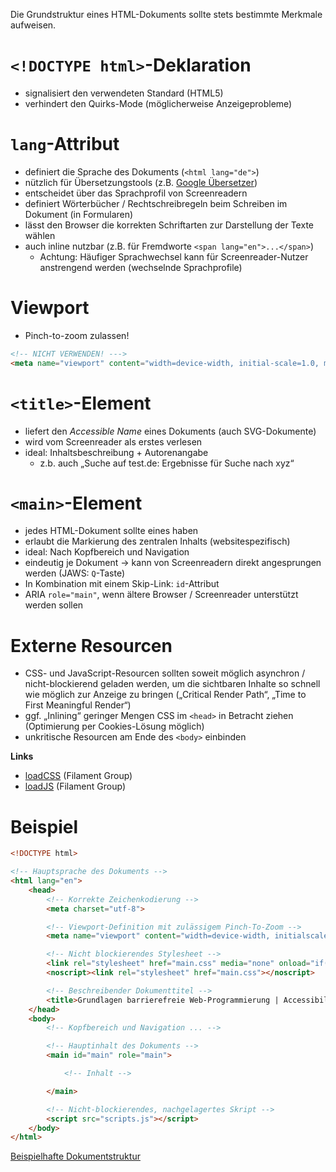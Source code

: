 Die Grundstruktur eines HTML-Dokuments sollte stets bestimmte Merkmale aufweisen.

# `<!DOCTYPE html>`-Deklaration

* signalisiert den verwendeten Standard (HTML5)
* verhindert den Quirks-Mode (möglicherweise Anzeigeprobleme)

# `lang`-Attribut

* definiert die Sprache des Dokuments (`<html lang="de">`)
* nützlich für Übersetzungstools (z.B. [Google Übersetzer](https://translate.google.de/))
* entscheidet über das Sprachprofil von Screenreadern
* definiert Wörterbücher / Rechtschreibregeln beim Schreiben im Dokument (in Formularen)
* lässt den Browser die korrekten Schriftarten zur Darstellung der Texte wählen
* auch inline nutzbar (z.B. für Fremdworte `<span lang="en">...</span>`)
    * Achtung: Häufiger Sprachwechsel kann für Screenreader-Nutzer anstrengend werden (wechselnde Sprachprofile)

# Viewport

* Pinch-to-zoom zulassen!

```html
<!-- NICHT VERWENDEN! --->
<meta name="viewport" content="width=device-width, initial-scale=1.0, minimum-scale=1.0, maximum-scale=1.0, user-scalable=no"/>
```

# `<title>`-Element

* liefert den *Accessible Name* eines Dokuments (auch SVG-Dokumente)
* wird vom Screenreader als erstes verlesen
* ideal: Inhaltsbeschreibung + Autorenangabe
    * z.b. auch „Suche auf test.de: Ergebnisse für Suche nach xyz“

# `<main>`-Element

* jedes HTML-Dokument sollte eines haben
* erlaubt die Markierung des zentralen Inhalts (websitespezifisch)
* ideal: Nach Kopfbereich und Navigation
* eindeutig je Dokument → kann von Screenreadern direkt angesprungen werden (JAWS: `Q`-Taste)
* In Kombination mit einem Skip-Link: `id`-Attribut
* ARIA `role="main"`, wenn ältere Browser / Screenreader unterstützt werden sollen

# Externe Resourcen

* CSS- und JavaScript-Resourcen sollten soweit möglich asynchron / nicht-blockierend geladen werden, um die sichtbaren Inhalte so schnell wie möglich zur Anzeige zu bringen („Critical Render Path“, „Time to First Meaningful Render“)
* ggf. „Inlining“ geringer Mengen CSS im `<head>` in Betracht ziehen (Optimierung per Cookies-Lösung möglich)
* unkritische Resourcen am Ende des `<body>` einbinden

**Links**

* [loadCSS](https://github.com/filamentgroup/loadCSS) (Filament Group)
* [loadJS](https://github.com/filamentgroup/loadJS) (Filament Group)

# Beispiel

```html
<!DOCTYPE html>

<!-- Hauptsprache des Dokuments -->
<html lang="en">
    <head>
        <!-- Korrekte Zeichenkodierung -->
        <meta charset="utf-8">

        <!-- Viewport-Definition mit zulässigem Pinch-To-Zoom -->
        <meta name="viewport" content="width=device-width, initialscale=1.0">

        <!-- Nicht blockierendes Stylesheet -->
        <link rel="stylesheet" href="main.css" media="none" onload="if(media!='all')media='all'">
        <noscript><link rel="stylesheet" href="main.css"></noscript>

        <!-- Beschreibender Dokumenttitel -->
        <title>Grundlagen barrierefreie Web-Programmierung | Accessibility Club</title>
    </head>
    <body>
        <!-- Kopfbereich und Navigation ... -->

        <!-- Hauptinhalt des Dokuments -->
        <main id="main" role="main">

            <!-- Inhalt -->

        </main>

        <!-- Nicht-blockierendes, nachgelagertes Skript -->
        <script src="scripts.js"></script>
    </body>
</html>
```

[Beispielhafte Dokumentstruktur](https://cdn.rawgit.com/a11yclub/a11y-basics-workshop/master/examples/document.html)